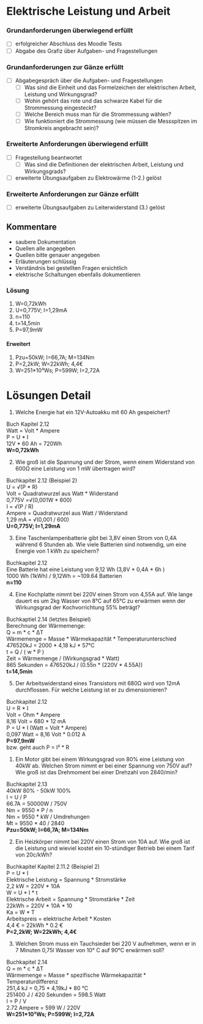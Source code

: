 # Elektrische Leistung und Arbeit

### Grundanforderungen **überwiegend erfüllt**

- [ ] erfolgreicher Abschluss des Moodle Tests
- [ ] Abgabe des Grafiz über Aufgaben- und Fragestellungen 

### Grundanforderungen **zur Gänze erfüllt**

- [ ] Abgabegespräch über die Aufgaben- und Fragestellungen
  - [ ] Was sind die Einheit und das Formelzeichen der elektrischen Arbeit, Leistung und Wirkungsgrad?
  - [ ] Wohin gehört das rote und das schwarze Kabel für die Strommessung eingesteckt?
  - [ ] Welche Bereich muss man für die Strommessung wählen?
  - [ ] Wie funktioniert die Strommessung (wie müssen die Messspitzen im Stromkreis angebracht sein)?

### Erweiterte Anforderungen **überwiegend erfüllt**

- [ ] Fragestellung beantwortet
  - [ ] Was sind die Definitionen der elektrischen Arbeit, Leistung und Wirkungsgrads?

- [ ] erweiterte Übungsaufgaben zu Elektrowärme (1-2.) gelöst

### Erweiterte Anforderungen **zur Gänze erfüllt**

- [ ] erweiterte Übungsaufgaben zu Leiterwiderstand (3.) gelöst

 

## Kommentare
- saubere Dokumentation
- Quellen alle angegeben
- Quellen bitte genauer angegeben
- Erläuterungen schlüssig
- Verständnis bei gestellten Fragen ersichtlich
- elektrische Schaltungen ebenfalls dokumentieren



### Lösung

1. W=0,72kWh
4. U=0,775V; I=1,29mA
5. n=110
6. t=14,5min
7. P=97,9mW

#### Erweitert

  1. Pzu=50kW; I=66,7A; M=134Nm
  2. P=2,2kW; W=22kWh; 4,4€
  3. W=251*10³Ws; P=599W; I=2,72A

# Lösungen Detail

1. Welche Energie hat ein 12V-Autoakku mit 60 Ah gespeichert?    

Buch Kapitel 2.12    
Watt = Volt * Ampere    
P = U * I    
12V * 60 Ah = 720Wh     
**W=0,72kWh**      

2. Wie groß ist die Spannung und der Strom, wenn einem Widerstand von 600Ω eine Leistung von 1 mW übertragen wird?

Buchkapitel 2.12 (Beispiel 2)    
U = √(P * R)    
Volt =  Quadratwurzel aus Watt * Widerstand    
0,775V =√(0,001W * 600)     
I = √(P / R)    
Ampere = Quadratwurzel aus Watt / Widerstand     
1,29 mA = √(0,001 / 600)    
**U=0,775V; I=1,29mA**    

3. Eine Taschenlampenbatterie gibt bei 3,8V einen Strom von 0,4A  während 6 Stunden ab. Wie viele Batterien sind notwendig, um eine  Energie  von 1 kWh zu speichern?

Buchkapitel 2.12    
Eine Batterie hat eine Leistung von 9,12 Wh (3,8V * 0,4A * 6h )    
1000 Wh (1kWh) / 9,12Wh = ~109.64 Batterien     
**n=110**    

4. Eine Kochplatte nimmt bei 220V einen Strom von 4,55A auf. Wie lange  dauert es um 2kg Wasser von 8°C auf 65°C zu erwärmen wenn der  Wirkungsgrad der Kochvorrichtung 55% beträgt?

Buchkaptiel 2.14 (letztes Beispiel)    
Berechnung der Wärmemenge:    
Q =  m * c * ΔT     
Wärmemenge = Masse * Wärmekapazität * Temperaturunterschied    
476520kJ  = 2000 * 4,18 kJ * 57°C    
t = Q / ( w * P )     
Zeit = Wärmemenge / (Wirkungsgrad * Watt)    
865 Sekunden = 476520kJ  / (0.55n * (220V * 4.55A))    
**t=14,5min**    

5. Der Arbeitswiderstand eines Transistors mit 680Ω wird von 12mA durchflossen. Für welche Leistung ist er zu dimensionieren?

Buchkapitel 2.12     
U = R * I     
Volt = Ohm * Ampere    
8,16 Volt = 680 * 12 mA    
P = U * I (Watt = Volt * Ampere)    
0,097 Watt = 8,16 Volt * 0.012 A     
**P=97,9mW**      
bzw. geht auch P = I² * R    

1. Ein Motor gibt bei einem  Wirkungsgrad von 80% eine Leistung von 40kW ab. Welchen Strom nimmt er  bei einer Spannung von 750V auf? Wie groß ist das Drehmoment bei einer  Drehzahl von 2840/min?

Buchkapitel 2.13    
40kW 80% - 50kW 100%    
I = U / P     
66.7A = 50000W / 750V    
Nm = 9550 * P / n    
Nm = 9550 * kW  / Umdrehungen     
Mt = 9550 * 40 / 2840    
**Pzu=50kW; I=66,7A; M=134Nm**    

2. Ein Heizkörper nimmt bei 220V einen Strom von 10A auf. Wie groß ist  die Leistung und wieviel kostet ein 10-stündiger Betrieb bei einem Tarif von 20c/kWh?

Buchkapitel Kapitel 2.11.2 (Beispiel 2)    
P = U * I    
Elektrische Leistung = Spannung * Stromstärke    
2,2 kW = 220V * 10A    
W = U * I * t    
Elektrische Arbeit = Spannung * Stromstärke * Zeit    
22kWh = 220V * 10A * 10    
Ka = W * T        
Arbeitspreis = elektrische Arbeit * Kosten        
4,4 € = 22kWh * 0.2 €    
**P=2,2kW; W=22kWh; 4,4€**    

3. Welchen Strom muss ein Tauchsieder bei 220 V aufnehmen, wenn er in 7 Minuten 0,75l Wasser von 10° C auf 90°C erwärmen soll?    

Buchkapitel 2.14    
Q = m * c * ΔT    
Wärmemenge = Masse * spezifische Wärmekapazität * Temperaturdifferenz    
251,4 kJ = 0,75 * 4,19kJ * 80 °C    
251400 J / 420 Sekunden = 598.5 Watt    
I = P / V    
2.72 Ampere = 599 W / 220V    
**W=251*10³Ws; P=599W; I=2,72A**
